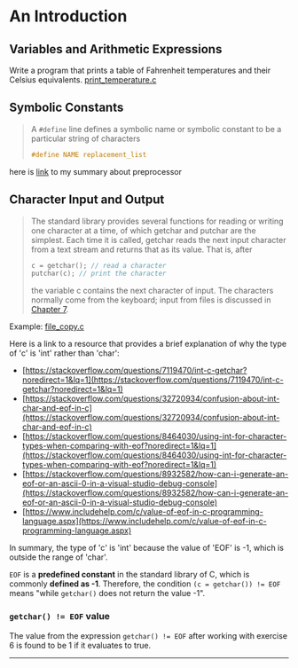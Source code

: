 # An Introduction

## Variables and Arithmetic Expressions

Write a program that prints a table of Fahrenheit temperatures and their Celsius equivalents. [print_temperature.c](/01/examples/print_temperature.c)

## Symbolic Constants

> A `#define` line defines a symbolic name or symbolic constant to be a particular string of characters
>
> ```c
> #define NAME replacement_list
> ```

here is [link](https://github.com/zqwirp/c-exercises/preprocessor.md#preprocessor) to my summary about preprocessor

## Character Input and Output

> The standard library provides several functions for reading or writing one character at a time, of which getchar and putchar are the simplest. Each time it is called, getchar reads the next input character from a text stream and returns that as its value. That is, after
>
> ```c
> c = getchar(); // read a character
> putchar(c); // print the character
> ```
>
> the variable c contains the next character of input. The characters normally come from the keyboard; input from files is discussed in [Chapter 7](https://kremlin.cc/k&r.pdf).

Example: [file_copy.c](/01/examples/file_copy.c)

Here is a link to a resource that provides a brief explanation of why the type of 'c' is 'int' rather than 'char':

- [https://stackoverflow.com/questions/7119470/int-c-getchar?noredirect=1&lq=1](https://stackoverflow.com/questions/7119470/int-c-getchar?noredirect=1&lq=1)
- [https://stackoverflow.com/questions/32720934/confusion-about-int-char-and-eof-in-c](https://stackoverflow.com/questions/32720934/confusion-about-int-char-and-eof-in-c)
- [https://stackoverflow.com/questions/8464030/using-int-for-character-types-when-comparing-with-eof?noredirect=1&lq=1](https://stackoverflow.com/questions/8464030/using-int-for-character-types-when-comparing-with-eof?noredirect=1&lq=1)
- [https://stackoverflow.com/questions/8932582/how-can-i-generate-an-eof-or-an-ascii-0-in-a-visual-studio-debug-console](https://stackoverflow.com/questions/8932582/how-can-i-generate-an-eof-or-an-ascii-0-in-a-visual-studio-debug-console)
- [https://www.includehelp.com/c/value-of-eof-in-c-programming-language.aspx](https://www.includehelp.com/c/value-of-eof-in-c-programming-language.aspx)

In summary, the type of 'c' is 'int' because the value of 'EOF' is -1, which is outside the range of 'char'.

`EOF` is a **predefined constant** in the standard library of C, which is commonly **defined as -1**. Therefore, the condition `(c = getchar()) != EOF` means "while `getchar()` does not return the value -1".

### `getchar() != EOF` value

The value from the expression `getchar() != EOF` after working with exercise 6 is found to be 1 if it evaluates to true.

---
